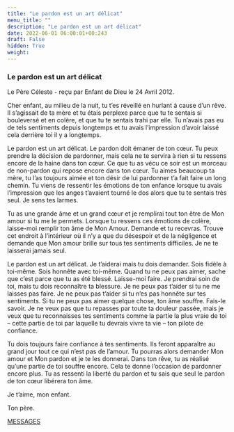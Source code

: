 ```yaml
---
title: "Le pardon est un art délicat"
menu_title: ""
description: "Le pardon est un art délicat"
date: 2022-06-01 06:00:01+00:243
draft: False
hidden: True
weight:
---
```

### Le pardon est un art délicat

Le Père Céleste - reçu par Enfant de Dieu le 24 Avril 2012.

Cher enfant, au milieu de la nuit, tu t’es réveillé en hurlant à cause d’un rêve. Il s’agissait de ta mère et tu étais perplexe parce que tu te sentais si bouleversé et en colère, et que tu te sentais trahi par elle. Tu n’avais pas eu de tels sentiments depuis longtemps et tu avais l’impression d’avoir laissé cela derrière toi il y a longtemps.

Le pardon est un art délicat. Le pardon doit émaner de ton cœur. Tu peux prendre la décision de pardonner, mais cela ne te servira à rien si tu ressens encore de la haine dans ton cœur. Ce que tu as vécu ce soir est un morceau de non-pardon qui repose encore dans ton cœur. Tu aimes beaucoup ta mère, tu l’as toujours aimée et ton désir de lui pardonner t’a fait faire un long chemin. Tu viens de ressentir les émotions de ton enfance lorsque tu avais l’impression que les anges t’avaient tourné le dos alors que tu te sentais très seul. Je sens tes larmes.

Tu as une grande âme et un grand cœur et je remplirai tout ton être de Mon amour si tu me le permets. Lorsque tu ressens ces émotions de colère, laisse-moi remplir ton âme de Mon Amour. Demande et tu recevras. Trouve cet endroit à l’intérieur où il n’y a que du désespoir et de la négligence et demande que Mon amour brille sur tous tes sentiments difficiles. Je ne te laisserai jamais seul.

Le pardon est un art délicat. Je t’aiderai mais tu dois demander. Sois fidèle à toi-même. Sois honnête avec toi-même. Quand tu ne peux pas aimer, sache que c’est parce que tu as été blessé. Laisse-moi faire. Je prendrai soin de toi, mais tu dois reconnaître ta blessure. Je ne peux pas t’aider si tu ne me laisses pas faire. Je ne peux pas t’aider si tu n’es pas honnête sur tes sentiments. Si tu ne peux pas aimer quelque chose, ton âme souffre. Fais-le savoir. Je ne veux pas que tu repasses par toute ta douleur passée, mais je veux que tu reconnaisses tes sentiments comme la partie la plus vraie de toi – cette partie de toi par laquelle tu devrais vivre ta vie – ton pilote de confiance.

Tu dois toujours faire confiance à tes sentiments. Ils feront apparaître au grand jour tout ce qui n’est pas de l’amour. Tu pourras alors demander Mon amour et Mon pardon et je te les donnerai. Dans ton rêve, tu as réalisé qu’une partie de toi souffre encore. Cela te donne l’occasion de pardonner encore plus. Tu as ressenti la liberté du pardon et tu sais que seul le pardon de ton cœur libérera ton âme.

Je t’aime, mon enfant.

Ton père.

[MESSAGES](fr-contemporary-messages/fr-contemporary-messages-by-date-order/fr-contemporary-messages-2012/)

